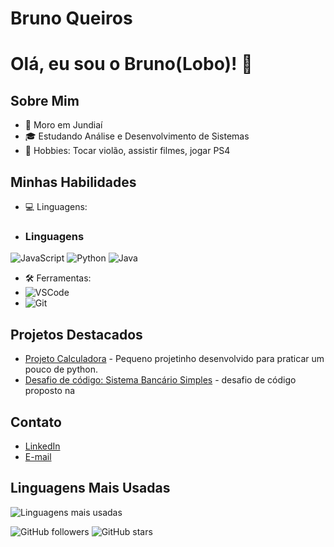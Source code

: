 # Bruno Queiros

# Olá, eu sou o Bruno(Lobo)! 🐺

## Sobre Mim
- 📍 Moro em Jundiaí
- 🎓 Estudando Análise e Desenvolvimento de Sistemas
- 🎸 Hobbies: Tocar violão, assistir filmes, jogar  PS4

## Minhas Habilidades
- 💻 Linguagens:
- ### Linguagens
![JavaScript](https://img.shields.io/badge/-JavaScript-black?style=flat-square&logo=javascript)
![Python](https://img.shields.io/badge/-Python-black?style=flat-square&logo=python)
![Java](https://img.shields.io/badge/-Java-black?style=flat-square&logo=java)

- 🛠️ Ferramentas:
- ![VSCode](https://img.shields.io/badge/-VSCode-black?style=flat-square&logo=visual-studio-code)
- ![Git](https://img.shields.io/badge/-Git-black?style=flat-square&logo=git)

## Projetos Destacados
- [Projeto Calculadora](https://github.com/Lobo-Branco/ProjetoCalculadora) - Pequeno projetinho desenvolvido para praticar um pouco de python.
- [Desafio de código: Sistema Bancário Simples](https://github.com/Lobo-Branco/Desafio/blob/main/desafio.py) - desafio de código proposto na 

## Contato
- [LinkedIn](https://www.linkedin.com/in/bruno-queiros-6b011ba1/)
- [E-mail](brunoq.firmino@gmail.com)

## Linguagens Mais Usadas
![Linguagens mais usadas](https://github-readme-stats.vercel.app/api/top-langs/?username=Lobo-Branco&layout=compact&theme=dark)

![GitHub followers](https://img.shields.io/github/followers/Lobo-Branco?style=social)
![GitHub stars](https://img.shields.io/github/stars/Lobo-Branco?style=social)
